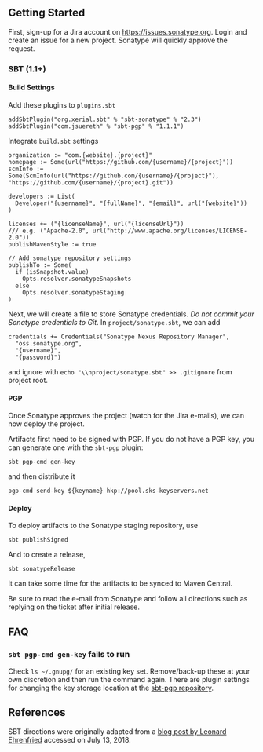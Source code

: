 
## Getting Started

First, sign-up for a Jira account on https://issues.sonatype.org. Login and create an issue for a new project. Sonatype will quickly approve the request.

### SBT (1.1+)

#### Build Settings
Add these plugins to `plugins.sbt`
```
addSbtPlugin("org.xerial.sbt" % "sbt-sonatype" % "2.3")
addSbtPlugin("com.jsuereth" % "sbt-pgp" % "1.1.1")
```

Integrate `build.sbt` settings

```
organization := "com.{website}.{project}"
homepage := Some(url("https://github.com/{username}/{project}"))
scmInfo := Some(ScmInfo(url("https://github.com/{username}/{project}"), "https://github.com/{username}/{project}.git"))

developers := List(
  Developer("{username}", "{fullName}", "{email}", url("{website}"))
)

licenses += ("{licenseName}", url("{licenseUrl}"))
/// e.g. ("Apache-2.0", url("http://www.apache.org/licenses/LICENSE-2.0"))
publishMavenStyle := true

// Add sonatype repository settings
publishTo := Some(
  if (isSnapshot.value)
    Opts.resolver.sonatypeSnapshots
  else
    Opts.resolver.sonatypeStaging
)
```
Next, we will create a file to store Sonatype credentials. *Do not commit your Sonatype credentials to Git*. In `project/sonatype.sbt`, we can add

```
credentials += Credentials("Sonatype Nexus Repository Manager",
  "oss.sonatype.org",
  "{username}",
  "{password}")
```
and ignore with `echo "\\nproject/sonatype.sbt" >> .gitignore` from project root.

#### PGP

Once Sonatype approves the project (watch for the Jira e-mails), we can now deploy the project.

Artifacts first need to be signed with PGP. If you do not have a PGP key, you can generate one with the `sbt-pgp` plugin:

```
sbt pgp-cmd gen-key
```
and then distribute it
```
pgp-cmd send-key ${keyname} hkp://pool.sks-keyservers.net
```

#### Deploy

To deploy artifacts to the Sonatype staging repository, use

```
sbt publishSigned
```

And to create a release,

```
sbt sonatypeRelease
```

It can take some time for the artifacts to be synced to Maven Central.

Be sure to read the e-mail from Sonatype and follow all directions such as replying on the ticket after initial release.

## FAQ

### `sbt pgp-cmd gen-key` fails to run

Check `ls ~/.gnupg/` for an existing key set. Remove/back-up these at your own discretion and then run the command again. There are plugin settings for changing the key storage location at the [sbt-pgp repository](https://github.com/sbt/sbt-pgp).

## References

SBT directions were originally adapted from a [blog post by Leonard Ehrenfried](https://leonard.io/blog/2017/01/an-in-depth-guide-to-deploying-to-maven-central/) accessed on July 13, 2018.
